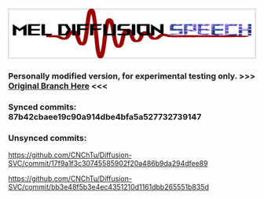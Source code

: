 ![logo](logo.png)

### Personally modified version, for experimental testing only. >>> [Original Branch Here](https://github.com/CNChTu/Diffusion-SVC/tree/latent-diffusion-speech) <<<

### Synced commits: 87b42cbaee19c90a914dbe4bfa5a527732739147

### Unsynced commits:
https://github.com/CNChTu/Diffusion-SVC/commit/17f9a1f3c30745585902f20a486b9da294dfee89

https://github.com/CNChTu/Diffusion-SVC/commit/bb3e48f5b3e4ec4351210d1161dbb265551b835d